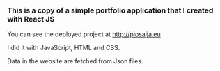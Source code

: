### This is a copy of a simple portfolio application that I created with React JS

You can see the deployed project at http://piosaija.eu

I did it with JavaScript, HTML and CSS.

Data in the website are fetched from Json files.
